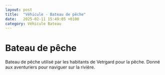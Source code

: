 ```yaml
---
layout: post
title:  "Véhicule - Bateau de pêche"
date:   2025-02-11 15:49:05 +0100
category: Véhicule Bateau
---
```


# Bateau de pêche

Bateau de pêche utilisé par les habitants de Vetrgard pour la pêche. Donné aux aventuriers pour naviguer sur la rivière.